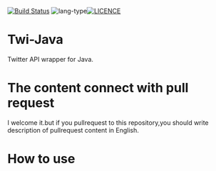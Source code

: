 [![Build Status](https://travis-ci.org/ItinoseSan/Twi-Java.svg?branch=release)](https://travis-ci.org/ItinoseSan/Twi-Java)
![lang-type](https://img.shields.io/badge/languauge-java%208-yellow.svg)[![LICENCE](https://img.shields.io/dub/l/vibe-d.svg)](https://github.com/ItinoseSan/Twi-Java/blob/release/LICENCE)

# Twi-Java
Twitter API wrapper for Java.
# The content connect with pull request
I welcome it.but if you pullrequest to this repository,you should write description of pullrequest content in English.

# How to use

